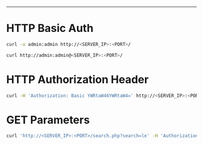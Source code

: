 ____
# HTTP Basic Auth

```bash
curl -u admin:admin http://<SERVER_IP>:<PORT>/
```

```bash
curl http://admin:admin@<SERVER_IP>:<PORT>/
```

# HTTP Authorization Header

```bash
curl -H 'Authorization: Basic YWRtaW46YWRtaW4=' http://<SERVER_IP>:<PORT>/
```

# GET Parameters

```bash
curl 'http://<SERVER_IP>:<PORT>/search.php?search=le' -H 'Authorization: Basic YWRtaW46YWRtaW4='
```


